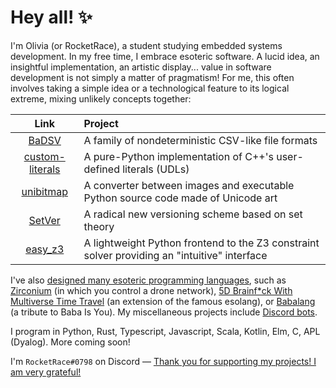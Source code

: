 # Hey all! ✨

I'm Olivia (or RocketRace), a student studying embedded systems development. In my free time, I embrace esoteric software. A lucid idea, an insightful implementation, an artistic display... value in software development is not simply a matter of pragmatism! For me, this often involves taking a simple idea or a technological feature to its logical extreme, mixing unlikely concepts together:

| Link | Project |
|:----:|:--------|
| [BaDSV](https://github.com/RocketRace/badsv) | A family of nondeterministic CSV-like file formats |
| [custom-literals](https://github.com/RocketRace/custom-literals) | A pure-Python implementation of C++'s user-defined literals (UDLs) |
| [unibitmap](https://github.com/RocketRace/unibitmap) | A converter between images and executable Python source code made of Unicode art |
| [SetVer](https://github.com/RocketRace/setver) | A radical new versioning scheme based on set theory |
| [easy_z3](https://github.com/RocketRace/easy_z3) | A lightweight Python frontend to the Z3 constraint solver providing an "intuitive" interface |

I've also [designed many esoteric programming languages](esolangs.org/wiki/User:RocketRace), such as [Zirconium](https://esolangs.org/wiki/Zirconium) (in which you control a drone network), [5D Brainf\*ck With Multiverse Time Travel](https://esolangs.org/wiki/5D_Brainfuck_With_Multiverse_Time_Travel) (an extension of the famous esolang), or [Babalang](https://esolangs.org/wiki/Babalang) (a tribute to Baba Is You). My miscellaneous projects include [Discord bots](https://github.com/RocketRace/robot-is-you).

I program in Python, Rust, Typescript, Javascript, Scala, Kotlin, Elm, C, APL (Dyalog). More coming soon!

I'm `RocketRace#0798` on Discord — [Thank you for supporting my projects! I am very grateful!](https://liberapay.com/RocketRace/)
